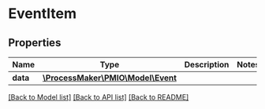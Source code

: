 # EventItem

## Properties
Name | Type | Description | Notes
------------ | ------------- | ------------- | -------------
**data** | [**\ProcessMaker\PMIO\Model\Event**](Event.md) |  | 

[[Back to Model list]](../README.md#documentation-for-models) [[Back to API list]](../README.md#documentation-for-api-endpoints) [[Back to README]](../README.md)


